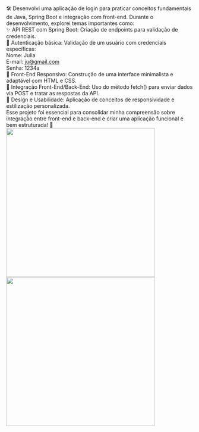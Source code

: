 🛠️ Desenvolvi uma aplicação de login para praticar conceitos fundamentais de Java, Spring Boot e integração com front-end.
Durante o desenvolvimento, explorei temas importantes como:</br>
✨ API REST com Spring Boot: Criação de endpoints para validação de credenciais.</br>
🔑 Autenticação básica: Validação de um usuário com credenciais específicas:</br>
Nome: Julia</br>
E-mail: ju@gmail.com</br>
Senha: 1234a</br>
🎨 Front-End Responsivo: Construção de uma interface minimalista e adaptável com HTML e CSS.</br>
🔗 Integração Front-End/Back-End: Uso do método fetch() para enviar dados via POST e tratar as respostas da API.</br>
📐 Design e Usabilidade: Aplicação de conceitos de responsividade e estilização personalizada.</br>
Esse projeto foi essencial para consolidar minha compreensão sobre integração entre front-end e back-end e criar uma aplicação funcional e bem estruturada! 🚀</br>
<img src="https://github.com/user-attachments/assets/f5092440-3a58-41f6-a195-61898e6501e9"  width="400"/></br>
<img src= "https://github.com/user-attachments/assets/174445b1-b2e3-4519-80f0-3066cc560083" width="400"/> 


